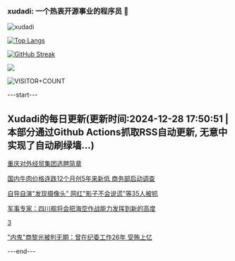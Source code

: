 ### xudadi: 一个热衷开源事业的程序员 👋

![xudadi](https://github-readme-stats-git-masterorgs-github-readme-stats-team.vercel.app/api?username=xudadi)

[![Top Langs](https://github-readme-stats.vercel.app/api/top-langs/?username=xudadi)](https://github.com/anuraghazra/github-readme-stats)

[![GitHub Streak](https://streak-stats.demolab.com?user=xudadi&locale=zh_Hans)](https://git.io/streak-stats)

![](https://raw.githubusercontent.com/xudadi/xudadi/main/assets/github-contribution-grid-snake.svg)

![VISITOR+COUNT](https://komarev.com/ghpvc/?username=xudadi&label=VISITOR+COUNT)


---start---

## Xudadi的每日更新(更新时间:2024-12-28 17:50:51 | 本部分通过Github Actions抓取RSS自动更新, 无意中实现了自动刷绿墙...)

[重庆对外经贸集团选聘简章](https://www.gongkaoleida.com/article/2247742)

[国内牛肉价格连跌12个月创5年来新低 商务部启动调查](https://m.163.com/news/article/JKEL4P570512B07B.html)

[自导自演"发现摄像头" 网红"影子不会说谎"等35人被抓](https://m.163.com/news/article/JKEQ0JOK000189PS.html)

[军事专家：四川舰将会把海空作战能力发挥到新的高度](https://m.163.com/news/article/JKE88T50051497H3.html)

[3](https://m.163.com/touch/news/sub/domestic)

["内鬼"商黎光被判无期：曾在纪委工作26年 受贿上亿](https://m.163.com/news/article/JKEDJUN4055040N3.html)

---end---
